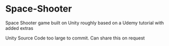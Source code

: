 # Space-Shooter
Space Shooter game built on Unity roughly based on a Udemy tutorial with added extras

Unity Source Code too large to commit. Can share this on request
